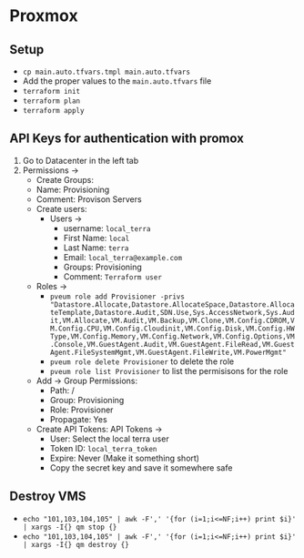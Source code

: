 # Proxmox

## Setup

- `cp main.auto.tfvars.tmpl main.auto.tfvars`
- Add the proper values to the `main.auto.tfvars` file
- `terraform init`
- `terraform plan`
- `terraform apply`

## API Keys for authentication with promox

1. Go to Datacenter in the left tab
2. Permissions ->
   - Create Groups:
   - Name: Provisioning
   - Comment: Provison Servers
   - Create users:
     - Users ->
       - username: `local_terra`
       - First Name: `local`
       - Last Name: `terra`
       - Email: `local_terra@example.com`
       - Groups: Provisioning
       - Comment: `Terraform user`
   - Roles ->
     - `pveum role add Provisioner -privs "Datastore.Allocate,Datastore.AllocateSpace,Datastore.AllocateTemplate,Datastore.Audit,SDN.Use,Sys.AccessNetwork,Sys.Audit,VM.Allocate,VM.Audit,VM.Backup,VM.Clone,VM.Config.CDROM,VM.Config.CPU,VM.Config.Cloudinit,VM.Config.Disk,VM.Config.HWType,VM.Config.Memory,VM.Config.Network,VM.Config.Options,VM.Console,VM.GuestAgent.Audit,VM.GuestAgent.FileRead,VM.GuestAgent.FileSystemMgmt,VM.GuestAgent.FileWrite,VM.PowerMgmt"`
     - `pveum role delete Provisioner` to delete the role
     - `pveum role list Provisioner` to list the permisisons for the role
   - Add -> Group Permissions:
     - Path: /
     - Group: Provisioning
     - Role: Provisioner
     - Propagate: Yes
   - Create API Tokens: API Tokens ->
     - User: Select the local terra user
     - Token ID: `local_terra_token`
     - Expire: Never (Make it something short)
     - Copy the secret key and save it somewhere safe

## Destroy VMS

- `echo "101,103,104,105" | awk -F',' '{for (i=1;i<=NF;i++) print $i}' | xargs -I{} qm stop {}`
- `echo "101,103,104,105" | awk -F',' '{for (i=1;i<=NF;i++) print $i}' | xargs -I{} qm destroy {}`
